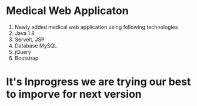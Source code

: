 # Medical Web Applicaton 


1. Newly added medical web application using following technologies
2. Java 1.8 
3. Servelt, JSP
4. Database MySQL
5. jQuery
6. Bootstrap

# It's Inprogress we are trying our best to imporve for next version
